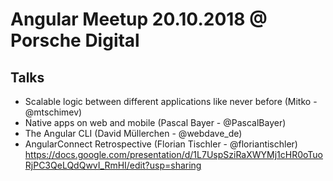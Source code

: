 # Angular Meetup 20.10.2018 @ Porsche Digital

## Talks
* Scalable logic between different applications like never before (Mitko - @mtschimev)
* Native apps on web and mobile (Pascal Bayer - @PascalBayer)
* The Angular CLI (David Müllerchen - @webdave_de)
* AngularConnect Retrospective (Florian Tischler - @floriantischler) https://docs.google.com/presentation/d/1L7UspSziRaXWYMj1cHR0oTuoRjPC3QeLQdQwvI_RmHI/edit?usp=sharing
